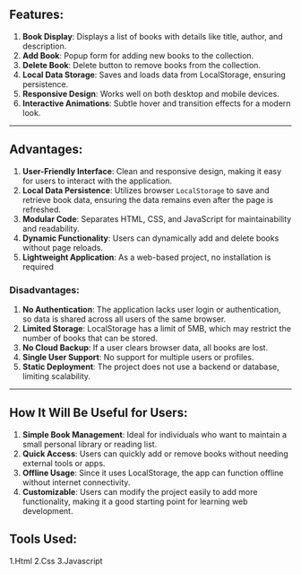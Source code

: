 ## **Features:**

1. **Book Display**: Displays a list of books with details like title, author, and description.
2. **Add Book**: Popup form for adding new books to the collection.
3. **Delete Book**: Delete button to remove books from the collection.
4. **Local Data Storage**: Saves and loads data from LocalStorage, ensuring persistence.
5. **Responsive Design**: Works well on both desktop and mobile devices.
6. **Interactive Animations**: Subtle hover and transition effects for a modern look.

---
## **Advantages:**

1. **User-Friendly Interface**: Clean and responsive design, making it easy for users to interact with the application.
2. **Local Data Persistence**: Utilizes browser `LocalStorage` to save and retrieve book data, ensuring the data remains even after the page is refreshed.
3. **Modular Code**: Separates HTML, CSS, and JavaScript for maintainability and readability.
4. **Dynamic Functionality**: Users can dynamically add and delete books without page reloads.
5. **Lightweight Application**: As a web-based project, no installation is required

### **Disadvantages:**

1. **No Authentication**: The application lacks user login or authentication, so data is shared across all users of the same browser.
2. **Limited Storage**: LocalStorage has a limit of 5MB, which may restrict the number of books that can be stored.
3. **No Cloud Backup**: If a user clears browser data, all books are lost.
4. **Single User Support**: No support for multiple users or profiles.
5. **Static Deployment**: The project does not use a backend or database, limiting scalability.

---

## How It Will Be Useful for Users:

1. **Simple Book Management**: Ideal for individuals who want to maintain a small personal library or reading list.
2. **Quick Access**: Users can quickly add or remove books without needing external tools or apps.
3. **Offline Usage**: Since it uses LocalStorage, the app can function offline without internet connectivity.
4. **Customizable**: Users can modify the project easily to add more functionality, making it a good starting point for learning web development.

## Tools Used:

 1.Html
 2.Css
 3.Javascript

 
